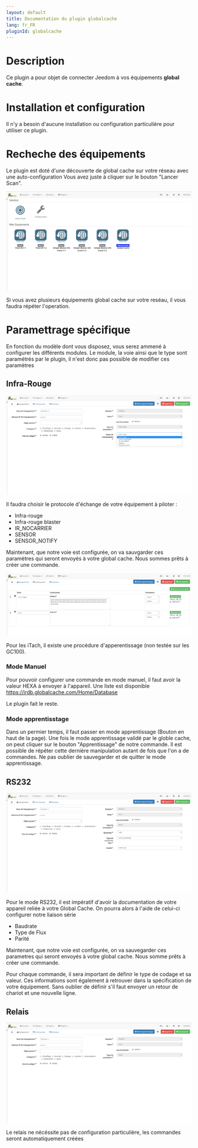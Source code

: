 ```yaml
---
layout: default
title: Documentation du plugin globalcache
lang: fr_FR
pluginId: globalcache
---
```


Description
====
Ce plugin a pour objet de connecter Jeedom à vos équipements __global cache__.

Installation et configuration
====
Il n'y a besoin d'aucune installation ou configuration particulière pour utiliser ce plugin.

Recheche des équipements
====

Le plugin est doté d'une découverte de global cache sur votre réseau avec une auto-configuration
Vous avez juste à cliquer sur le bouton "Lancer Scan".

![introduction01](../images/globalcache_screenshot_configuration.jpg)

Si vous avez plusieurs équipements global cache sur votre reséau, il vous faudra répéter l'operation.

Paramettrage spécifique
====
En fonction du modèle dont vous disposez, vous serez ammené à configurer les différents modules.
Le module, la voie ainsi que le type sont paramétrés par le plugin, il n'est donc pas possible de modifier ces paramètres

Infra-Rouge
----

![introduction01](../images/globalcache_screenshot_ParameterIR.jpg)

Il faudra choisir le protocole d'échange de votre équipement à piloter :
* Infra-rouge
* Infra-rouge blaster
* IR_NOCARRIER
* SENSOR
* SENSOR_NOTIFY

Maintenant, que notre voie est configurée, on va sauvgarder ces paramètres qui seront envoyés à votre global cache.
Nous sommes prêts à créer une commande.

![introduction01](../images/CreationCommandeIR.jpg)

Pour les iTach, il existe une procédure d'apperentissage (non testée sur les GC100).

### Mode Manuel

Pour pouvoir configurer une commande en mode manuel, il faut avoir la valeur HEXA à envoyer à l'appareil.
Une liste est disponible https://irdb.globalcache.com/Home/Database

Le plugin fait le reste.

### Mode apprentisstage

Dans un permier temps, il faut passer en mode apprentissage (Bouton en haut de la page).
Une fois le mode apprentissage validé par le globle cache, on peut cliquer sur le bouton "Apprentissage" de notre commande.
Il est possible de répéter cette dernière manipulation autant de fois que l'on a de commandes.
Ne pas oublier de sauvegarder et de quitter le mode apprentissage.

RS232
----

![introduction01](../images/globalcache_screenshot_ParameterSerial.jpg)

Pour le mode RS232, il est impératif d'avoir la documentation de votre appareil reliée à votre Global Cache.
On pourra alors à l'aide de celui-ci configurer notre liaison série
* Baudrate
* Type de Flux
* Parité

Maintenant, que notre voie est configurée, on va sauvegarder ces parametres qui seront envoyés à votre global cache.
Nous somme prêts à créer une commande.

Pour chaque commande, il sera important de définir le type de codage et sa valeur.
Ces informations sont également à retrouver dans la spécification de votre équipement.
Sans oublier de définir s'il faut envoyer un retour de chariot et une nouvelle ligne.

Relais
----

![introduction01](../images/globalcache_screenshot_ParameterRelais.jpg)

Le relais ne nécéssite pas de configuration particulière, les commandes seront automatiquement créées
